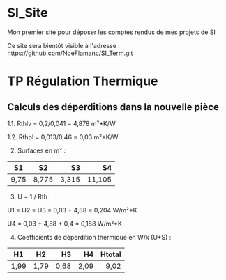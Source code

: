 # SI_Site
Mon premier site pour déposer les comptes rendus de mes projets de SI

Ce site sera bientôt visible à l'adresse : https://github.com/NoeFlamanc/SI_Term.git

# TP Régulation Thermique
## Calculs des déperditions dans la nouvelle pièce

1.1. Rthlv = 0,2/0,041 = 4,878 m²*K/W

1.2. Rthpl = 0,013/0,46 = 0,03 m²*K/W

2. Surfaces en m² :

|  S1  |  S2  |  S3   |  S4   |
|----------|:-------------:|-----:|------:|
| 9,75 | 8,775 | 3,315 | 11,105 |

3.  U = 1 / Rth

U1 = U2 = U3 = 0,03 + 4,88 = 0,204 W/m²*K

U4 = 0,03 + 4,88 + 0,4 = 0,188 W/m²*K

4.  Coefficients de déperdition thermique en W/k (U*S) :

|  H1  |    H2    | H3 | H4 | Htotal |
|----------|:-------------:|-----:|-------:|------:|
| 1,99 | 1,79 | 0,68 | 2,09 | 9,02 |
